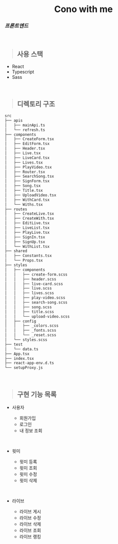 <h1 align="center">Cono with me</h1>

### _프론트엔드_

<br />

> ## 사용 스택

- React
- Typescript
- Sass

<br>

> ## 디렉토리 구조

```bash
src
├── apis
│   ├── mainApi.ts
│   └── refresh.ts
├── components
│   ├── CreateForm.tsx
│   ├── EditForm.tsx
│   ├── Header.tsx
│   ├── Live.tsx
│   ├── LiveCard.tsx
│   ├── Lives.tsx
│   ├── PlayVideo.tsx
│   ├── Router.tsx
│   ├── SearchSong.tsx
│   ├── SignForm.tsx
│   ├── Song.tsx
│   ├── Title.tsx
│   ├── UploadVideo.tsx
│   ├── WithCard.tsx
│   └── Withs.tsx
├── routes
│   ├── CreateLive.tsx
│   ├── CreateWith.tsx
│   ├── EditLive.tsx
│   ├── LiveList.tsx
│   ├── PlayLive.tsx
│   ├── SignIn.tsx
│   ├── SignUp.tsx
│   └── WithList.tsx
├── shared
│   ├── Constants.tsx
│   └── Props.tsx
├── styles
│   ├── components
│   │   ├── create-form.scss
│   │   ├── header.scss
│   │   ├── live-card.scss
│   │   ├── live.scss
│   │   ├── lives.scss
│   │   ├── play-video.scss
│   │   ├── search-song.scss
│   │   ├── song.scss
│   │   ├── title.scss
│   │   └── upload-video.scss
│   ├── config
│   │   ├── _colors.scss
│   │   ├── _fonts.scss
│   │   └── _reset.scss
│   └── styles.scss
├── test
│   └── data.ts
├── App.tsx
├── index.tsx
├── react-app-env.d.ts
└── setupProxy.js
```

<br>

> ## 구현 기능 목록

- 사용자

  - 회원가입
  - 로그인
  - 내 정보 조회

<br>

- 윗미

  - 윗미 등록
  - 윗미 조회
  - 윗미 수정
  - 윗미 삭제

<br>

- 라이브

  - 라이브 게시
  - 라이브 수정
  - 라이브 삭제
  - 라이브 조회
  - 라이브 랭킹

<br>

<br>

